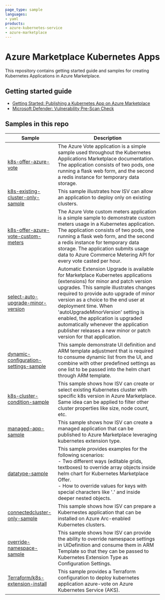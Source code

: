 ```yaml
---
page_type: sample
languages:
- yaml
products:
- azure-kubernetes-service
- azure-marketplace
---
```


# Azure Marketplace Kubernetes Apps

This repository contains getting started guide and samples for creating Kubernetes Applications in Azure Marketplace.

## Getting started guide

- [Getting Started: Publishing a Kubernetes App on Azure Marketplace](getting-started/GettingStarted.md)
- [Microsoft Defender: Vulnerability Pre-Scan Check](getting-started/Vulnerability-Scan.md)


## Samples in this repo

| Sample | Description |
|--------|-------------|
|[k8s-offer-azure-vote](samples/k8s-offer-azure-vote/) | The Azure Vote application is a simple sample used throughout the Kubernetes Applications Marketplace documentation. The application consists of two pods, one running a flask web form, and the second a redis instance for temporary data storage. |
|[k8s-existing-cluster-only-sample](samples/k8s-existing-cluster-only-sample/) | This sample illustrates how ISV can allow an application to deploy only on existing clusters. |
|[k8s-offer-azure-vote-custom-meters](samples/k8s-offer-azure-vote-custom-meters/) | The Azure Vote custom meters application is a simple sample to demonstrate custom meters usage in a Kubernetes application. The application consists of two pods, one running a flask web form, and the second a redis instance for temporary data storage. The application submits usage data to Azure Commerce Metering API for every vote casted per hour. |
|[select-auto-upgrade-minor-version](samples/select-auto-upgrade-minor-version) | Automatic Extension Upgrade is available for Marketplace Kubernetes applications (extensions) for minor and patch version upgrades. This sample illustrates changes required to provide auto upgrade of minor version as a choice to the end user at deployment time. When 'autoUpgradeMinorVersion' setting is enabled, the application is upgraded automatically whenever the application publisher releases a new minor or patch version for that application. |
|[dynamic-configuration-settings-sample](samples/dynamic-configuration-settings-sample/) | This sample demonstrate UI definition and ARM template adjustment that is required to consume dynamic list from the UI, and combine with other predefined settings as one list to be passed into the helm chart through ARM template. |
|[k8s-cluster-condition-sample](samples/k8s-cluster-condition-sample/) | This sample shows how ISV can create or select existing Kubernetes cluster with specific k8s version in Azure Marketplace. Same idea can be applied to filter other cluster properties like size, node count, etc. |
|[managed-app-sample](samples/managed-app-sample/) | This sample shows how ISV can create a managed application that can be published to Azure Marketplace leveraging kubernetes extension type. |
|[datatype-sample](samples/datatype-sample/) | This sample provides examples for the following scenarios: <br> -  Two different ways (editable grids, textboxes) to override array objects inside helm chart for Kubernetes Marketplace Offer. <br> -  How to override values for keys with special characters like '.' and inside deeper nested objects. |
|[connectedcluster-only-sample](samples/k8s-connectedcluster-only/) | This sample shows how ISV can prepare a Kubernestes application that can be installed on Azure Arc-enabled Kubernetes clusters. |
|[override-namespace-sample](samples/override-namespace-sample/) | This sample shows how ISV can provide the ability to override namespace settings in UIDefinition and consume them in ARM Template so that they can be passed to Kubernetes Extension Type as Configuration Settings. |
|[Terraform/k8s-extension-install](samples/terraform/k8s-extension-install) | This sample provides a Terraform configuration to deploy kubernetes application azure-vote on Azure Kubernetes Service (AKS). |
